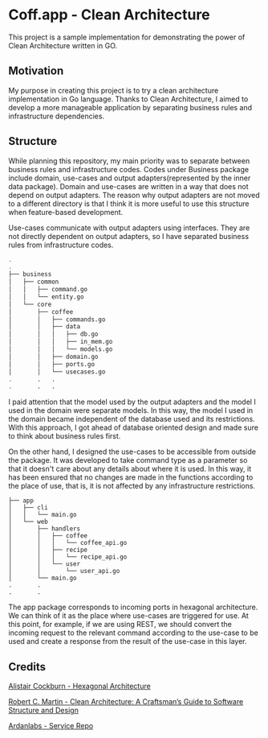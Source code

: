 # Coff.app - Clean Architecture

This project is a sample implementation for demonstrating the power of Clean Architecture written in GO.

## Motivation

My purpose in creating this project is to try a clean architecture implementation in Go language. Thanks to Clean
Architecture, I aimed to develop a more manageable application by separating business rules and infrastructure
dependencies.

## Structure

While planning this repository, my main priority was to separate between business rules and infrastructure codes.
Codes under Business package include domain, use-cases and output adapters(represented by the inner data package).
Domain and use-cases are
written in a way that does not depend on output adapters.
The reason why output adapters are not moved to a different directory is that I
think it is more useful to use this structure when feature-based development.

Use-cases communicate with output adapters using interfaces. They are not directly dependent on output adapters, so I
have separated business rules from infrastructure codes.

```bash
.
.
├── business
│   ├── common
│   │   ├── command.go
│   │   └── entity.go
│   └── core
│       ├── coffee
│       │   ├── commands.go
│       │   ├── data
│       │   │   ├── db.go
│       │   │   ├── in_mem.go
│       │   │   └── models.go
│       │   ├── domain.go
│       │   ├── ports.go
│       │   └── usecases.go
.       .   .
.       .   .
```

I paid attention that the model used by the output adapters and the model I used in the domain were separate models. In
this way, the model I used in the domain became independent of the database used and its restrictions. With this
approach, I got ahead of database oriented design and made sure to think about business rules first.

On the other hand, I designed the use-cases to be accessible from outside the package. It was developed to take command
type as a parameter so that it doesn't care about any details about where it is used. In this way, it has been ensured
that no changes are made in the functions according to the place of use, that is, it is not affected by any
infrastructure restrictions.

```
├── app
│   ├── cli
│   │   └── main.go
│   └── web
│       ├── handlers
│       │   ├── coffee
│       │   │   └── coffee_api.go
│       │   ├── recipe
│       │   │   └── recipe_api.go
│       │   └── user
│       │       └── user_api.go
│       └── main.go
.       .
.       .
```

The app package corresponds to incoming ports in hexagonal architecture. We can think of it as the place where use-cases are
triggered for use. At this point, for example, if we are using REST, we should convert the incoming request to the
relevant command according to the use-case to be used and create a response from the result of the use-case
in this layer.

## Credits

[Alistair Cockburn - Hexagonal Architecture](http://alistair.cockburn.us/Hexagonal+architecture)

[Robert C. Martin - Clean Architecture: A Craftsman’s Guide to Software Structure and Design](https://www.oreilly.com/library/view/clean-architecture-a/9780134494272/)

[Ardanlabs - Service Repo](https://github.com/ardanlabs/service)
